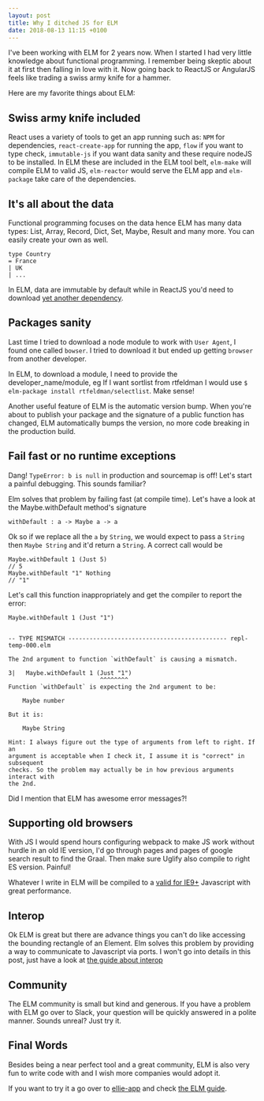 ```yaml
---
layout: post
title: Why I ditched JS for ELM
date: 2018-08-13 11:15 +0100
---
```



I've been working with ELM for 2 years now. When I started I had very little knowledge about functional programming. 
I remember being skeptic about it at first then falling in love with it. Now going back to ReactJS or AngularJS feels 
like trading a swiss army knife for a hammer. 

Here are my favorite things about ELM:

## Swiss army knife included
React uses a variety of tools to get an app running such as: `NPM` for dependencies, `react-create-app` for running the 
app, `flow` if you want to type check, `immutable-js` if you want data sanity and these require nodeJS to be installed. 
In ELM these are included in the ELM tool belt, `elm-make` will compile ELM to valid JS, `elm-reactor` would serve the 
ELM app and `elm-package` take care of the dependencies.


## It's all about the data
Functional programming focuses on the data hence ELM has many data types: List, Array, Record, Dict, Set, Maybe, Result 
and many more. You can easily create your own as well.
  ```
type Country 
  = France 
  | UK 
  | ...
  ```
In ELM, data are immutable by default while in ReactJS you'd need to download [yet another dependency](https://facebook.github.io/immutable-js/).
 

## Packages sanity
Last time I tried to download a node module to work with `User Agent`, I found one called `bowser`. I tried to download it but ended up 
getting `browser` from another developer. 

In ELM, to download a module, I need to provide the developer_name/module, eg
If I want sortlist from rtfeldman I would use `$ elm-package install rtfeldman/selectlist`. Make sense! 

Another useful feature of ELM is the automatic version bump. When you're about to publish your package and the 
signature of a public function has changed, ELM automatically bumps the version, no more code breaking in the production build.

## Fail fast or no runtime exceptions
Dang! `TypeError: b is null` in production and sourcemap is off! Let's start a painful debugging. This sounds familiar? 

Elm solves that problem by failing fast (at compile time). Let's have a look at the Maybe.withDefault method's signature
```
withDefault : a -> Maybe a -> a
```
Ok so if we replace all the `a` by `String`, we would expect to pass a `String` then `Maybe String` and it'd return a `String`.
A correct call would be
```
Maybe.withDefault 1 (Just 5)
// 5
Maybe.withDefault "1" Nothing
// "1"
```
Let's call this function inappropriately and get the compiler to report the error:
```
Maybe.withDefault 1 (Just "1")


-- TYPE MISMATCH --------------------------------------------- repl-temp-000.elm

The 2nd argument to function `withDefault` is causing a mismatch.

3|   Maybe.withDefault 1 (Just "1")
                          ^^^^^^^^
Function `withDefault` is expecting the 2nd argument to be:

    Maybe number

But it is:

    Maybe String

Hint: I always figure out the type of arguments from left to right. If an
argument is acceptable when I check it, I assume it is "correct" in subsequent
checks. So the problem may actually be in how previous arguments interact with
the 2nd.
```
Did I mention that ELM has awesome error messages?! 


## Supporting old browsers
With JS I would spend hours configuring webpack to make JS work without hurdle in an old IE version, I'd go 
through pages and pages of google search result to find the Graal. Then make sure Uglify also compile to right ES version. Painful!

Whatever I write in ELM will be compiled to a [valid for IE9+](https://discourse.elm-lang.org/t/elm-support-for-older-browsers-ie-9-10/744/7) 
Javascript with great performance.

## Interop
Ok ELM is great but there are advance things you can't do like accessing the bounding rectangle of an Element. Elm solves this
problem by providing a way to communicate to Javascript via ports. I won't go into details in this post, just have a look
at [the guide about interop](https://guide.elm-lang.org/interop/)


## Community
The ELM community is small but kind and generous. If you have a problem with ELM go over to Slack, your question will 
be quickly answered in a polite manner. Sounds unreal? Just try it.

## Final Words
Besides being a near perfect tool and a great community, ELM is also very fun to write code with and I wish more companies would adopt it.

If you want to try it a go over to [ellie-app](https://ellie-app.com/new) and check [the ELM guide](https://guide.elm-lang.org/).


